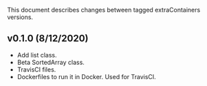 This document describes changes between tagged extraContainers versions.

v0.1.0 (8/12/2020)
-------------------
- Add list class.
- Beta SortedArray class.
- TravisCI files.
- Dockerfiles to run it in Docker. Used for TravisCI.